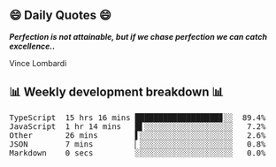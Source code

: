## 😄 Daily Quotes 😄

_**Perfection is not attainable, but if we chase perfection we can catch excellence..**_

Vince Lombardi



## 📊 Weekly development breakdown 📊

<pre>TypeScript  15 hrs 16 mins ██████████████████▊░░  89.4%
JavaScript  1 hr 14 mins   █▌░░░░░░░░░░░░░░░░░░░   7.2%
Other       26 mins        ▌░░░░░░░░░░░░░░░░░░░░   2.6%
JSON        7 mins         ▏░░░░░░░░░░░░░░░░░░░░   0.8%
Markdown    0 secs         ░░░░░░░░░░░░░░░░░░░░░   0.0%</pre>